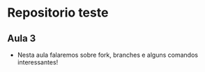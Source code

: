# Repositorio teste

## Aula 3

 - Nesta aula falaremos sobre fork, branches e alguns comandos interessantes!
